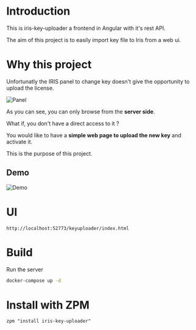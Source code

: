 # Introduction 

This is iris-key-uploader a frontend in Angular with it's rest API.

The aim of this project is to easily import key file to Iris from a web ui.

# Why this project

Unfortunatly the IRIS panel to change key doesn't give the opportunity to upload the license.

![Panel](https://raw.githubusercontent.com/grongierisc/iris-key-uploader/master/misc/panel.gif)

As you can see, you can only browse from the **server side**.

What if, you don't have a direct access to it ?

You would like to have a **simple web page to upload the new key** and activate it.

This is the purpose of this project.

## Demo

![Demo](https://raw.githubusercontent.com/grongierisc/iris-key-uploader/master/misc/UploadDemo.gif)

# UI

```
http://localhost:52773/keyuploader/index.html
```

# Build 
Run the server

```sh
docker-compose up -d
```

# Install with ZPM

```objectscript
zpm "install iris-key-uploader"
```




